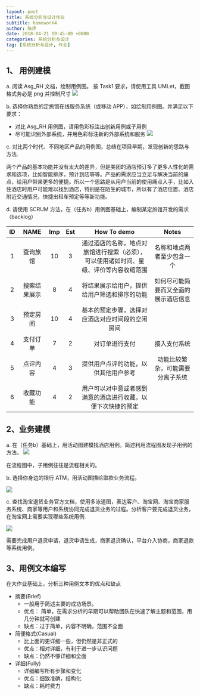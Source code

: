 ```yaml
---
layout: post
title: 系统分析与设计作业
subtitle: homework4
author: 陈序
date: 2018-04-21 19:45:00 +0800
categories: 系统分析与设计
tag: [系统分析与设计, 作业]
---
```


## 1、 用例建模

a. 阅读 Asg_RH 文档，绘制用例图。 按 Task1 要求，请使用工具 UMLet，截图格式务必是 png 并控制尺寸
![](/img/post/2018-04-22/Asg_RH.png)

b. 选择你熟悉的定旅馆在线服务系统（或移动 APP），如绘制用例图。并满足以下要求：
  - 对比 Asg_RH 用例图，请用色彩标注出创新用例或子用例
  - 尽可能识别外部系统，并用色彩标注新的外部系统和服务
![](/img/post/2018-04-22/MeiTuan.UML.png)

c. 对比两个时代、不同地区产品的用例图，总结在项目早期，发现创新的思路与方法.

两个产品的基本功能并没有太大的差异，但是美团的酒店预订多了更多人性化的需求和选项，比如智能排序，预计到店等等。产品的需求应当立足与解决当前的痛点，给用户带来更多的便捷。所以一个思路是从用户当前的使用痛点入手，比如入住酒店时用户可能难以找到酒店，特别是在陌生的城市，所以有了酒店位置、酒店附近交通情况，快捷出租车预定等等新功能。

d. 请使用 SCRUM 方法，在（任务b）用例图基础上，编制某定旅馆开发的需求 （backlog）

| ID | NAME | Imp | Est | How To demo | Notes |
|:-:|:-:|:-:|:-:|:-:|:-:|
|1| 查询旅馆 | 10 | 3 | 通过酒店的名称，地点对旅馆进行搜索（必须），可以使用诸如时间、星级、评价等内容收缩范围 | 名称和地点两者至少包含一个 |
| 2 | 搜索结果展示 | 8 | 4 | 将结果展示给用户，提供给用户筛选和排序的功能 | 如何尽可能简要而又全面的展示酒店信息 |
| 3 | 预定房间 | 10 | 4 | 基本的预定步骤，选择对应酒店对应时间段的空闲房间 | |
| 4 | 支付订单 | 7 | 2 | 对订单进行支付 | 接入支付系统 |
| 5 | 点评内容 | 4 | 3 | 提供用户点评的功能，以供其他用户参考 | 功能比较繁杂，可能需要分离子系统 |
| 6 | 收藏功能 | 4 | 2 | 用户可以对中意或者感到满意的酒店进行收藏，以便下次快捷的预定 |  |

## 2、业务建模

a. 在（任务b）基础上，用活动图建模找酒店用例。简述利用流程图发现子用例的方法。
![](/img/post/2018-04-22/MeiTuan.Active.png)

在流程图中，子用例往往是流程相关的。

b. 选择你身边的银行 ATM，用活动图描绘取款业务流程。

![](/img/post/2018-04-22/ATM.png)

c. 查找淘宝退货业务官方文档，使用多泳道图，表达客户、淘宝网、淘宝商家服务系统、商家等用户和系统协同完成退货业务的过程。分析客户要完成退货业务，在淘宝网上需要实现哪些系统用例.

![](/img/post/2018-04-22//TaoBaoRefund.png)

需要完成用户退货申请，退货申请生成，商家退货确认，平台介入协商，商家退款等系统用例。

## 3、用例文本编写

在大作业基础上，分析三种用例文本的优点和缺点
+ 摘要(Brief)
  - 一般用于简述主要的成功场景。
  - 优点： 简单，在需求分析的早期可以帮助团队在快速了解主题和范围，用几分钟就可创建
  - 缺点：过于简单，内容不明确，范围不全面
+ 简便格式(Casual)
  - 比上面的更详细一些，但仍然是非正式的
  - 优点：相对详细，有利于进一步认识问题
  - 缺点：仍然不够详细和全面
+ 详细(Fully)
  - 详细编写所有步骤和变化
  - 优点：细致准确，结构化
  - 缺点：耗时费力